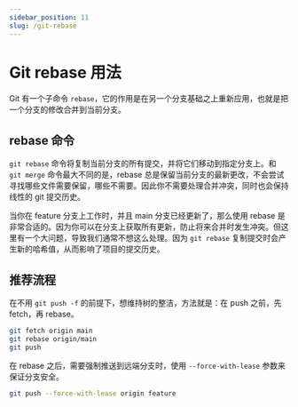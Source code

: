 ```yaml
---
sidebar_position: 11
slug: /git-rebase
---
```


# Git rebase 用法



Git 有一个子命令 `rebase`，它的作用是在另一个分支基础之上重新应用，也就是把一个分支的修改合并到当前分支。



## rebase 命令

`git rebase` 命令将复制当前分支的所有提交，并将它们移动到指定分支上。和 `git merge` 命令最大不同的是，rebase 总是保留当前分支的最新更改，不会尝试寻找哪些文件需要保留，哪些不需要。因此你不需要处理合并冲突，同时也会保持线性的 git 提交历史。

当你在 feature 分支上工作时，并且 main 分支已经更新了，那么使用 rebase 是非常合适的。因为你可以在分支上获取所有更新，防止将来合并时发生冲突。但这里有一个大问题，导致我们通常不想这么处理。因为 `git rebase` 复制提交时会产生新的哈希值，从而影响了项目的提交历史。



## 推荐流程

在不用 `git push -f` 的前提下，想维持树的整洁，方法就是：在 push 之前，先 fetch，再 rebase。

```bash
git fetch origin main
git rebase origin/main
git push
```

在 rebase 之后，需要强制推送到远端分支时，使用 `--force-with-lease` 参数来保证分支安全。

```bash
git push --force-with-lease origin feature
```





